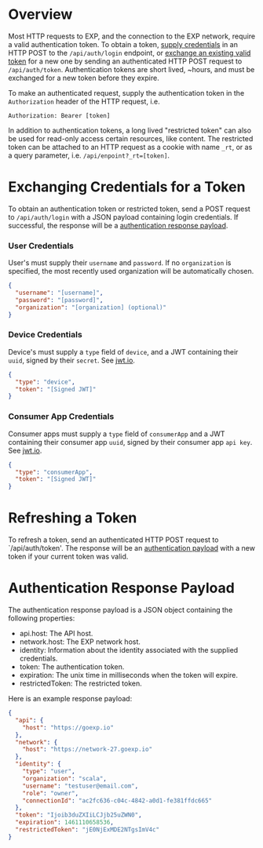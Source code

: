
# Overview

Most HTTP requests to EXP, and the connection to the EXP network, require a valid authentication token. To obtain a token, [supply credentials](#exchanging-credentials-for-a-token) in an HTTP POST to the `/api/auth/login` endpoint, or [exchange an existing valid token](#refreshing-a-token) for a new one by sending an authenticated HTTP POST request to `/api/auth/token`. Authentication tokens are short lived, ~hours, and must be exchanged for a new token before they expire.

To make an authenticated request, supply the authentication token in the `Authorization` header of the HTTP request, i.e.

```
Authorization: Bearer [token]
```

In addition to authentication tokens, a long lived "restricted token" can also be used for read-only access certain resources, like content. The restricted token can be attached to an HTTP request as a cookie with name `_rt`, or as a query parameter, i.e. `/api/enpoint?_rt=[token]`.




# Exchanging Credentials for a Token

To obtain an authentication token or restricted token, send a POST request to ```/api/auth/login``` with a JSON payload containing login credentials. If successful, the response will be a [authentication response payload](#authentication-response-payload).

### User Credentials

User's must supply their `username` and `password`. If no `organization` is specified, the most recently used organization will be automatically chosen.

```json
{
  "username": "[username]",
  "password": "[password]",
  "organization": "[organization] (optional)"
}
```


### Device Credentials

Device's must supply a `type` field of `device`, and a JWT containing their `uuid`, signed by their `secret`. See [jwt.io](http://jwt.io).

```json
{
  "type": "device",
  "token": "[Signed JWT]"
}
```


### Consumer App Credentials

Consumer apps must supply a `type` field of `consumerApp` and a JWT containing their consumer app `uuid`, signed by their consumer app `api key`. See [jwt.io](http://jwt.io).

```json
{
  "type": "consumerApp",
  "token": "[Signed JWT]"
}
```


# Refreshing a Token

To refresh a token, send an authenticated HTTP POST request to `/api/auth/token'. The response will be an [authentication payload](#authentication-payload-response) with a new token if your current token was valid.



# Authentication Response Payload

The authentication response payload is a JSON object containing the following properties:
- api.host: The API host.
- network.host: The EXP network host.
- identity: Information about the identity associated with the supplied credentials.
- token: The authentication token.
- expiration: The unix time in milliseconds when the token will expire.
- restrictedToken: The restricted token.

Here is an example response payload:

```json
{
  "api": {
    "host": "https://goexp.io"
  },
  "network": {
    "host": "https://network-27.goexp.io"
  },
  "identity": {
    "type": "user",
    "organization": "scala",
    "username": "testuser@email.com",
    "role": "owner",
    "connectionId": "ac2fc636-c04c-4842-a0d1-fe381ffdc665"
  },
  "token": "Ijoib3duZXIiLCJjb25uZWN0",
  "expiration": 1461110658536,
  "restrictedToken": "jE0NjExMDE2NTgsImV4c"
}

```
